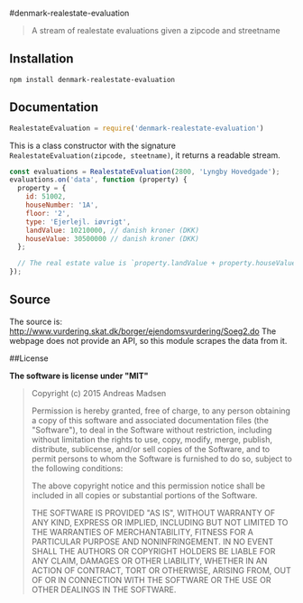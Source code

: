 #denmark-realestate-evaluation

> A stream of realestate evaluations given a zipcode and streetname

## Installation

```sheel
npm install denmark-realestate-evaluation
```

## Documentation

```javascript
RealestateEvaluation = require('denmark-realestate-evaluation')
```

This is a class constructor with the signature
`RealestateEvaluation(zipcode, steetname)`, it returns a readable stream.


```javascript
const evaluations = RealestateEvaluation(2800, 'Lyngby Hovedgade');
evaluations.on('data', function (property) {
  property = {
    id: 51002,
    houseNumber: '1A',
    floor: '2',
    type: 'Ejerlejl. iøvrigt',
    landValue: 10210000, // danish kroner (DKK)
    houseValue: 30500000 // danish kroner (DKK)
  };

  // The real estate value is `property.landValue + property.houseValue`.
});
```

## Source

The source is: http://www.vurdering.skat.dk/borger/ejendomsvurdering/Soeg2.do
The webpage does not provide an API, so this module scrapes the data from it.

##License

**The software is license under "MIT"**

> Copyright (c) 2015 Andreas Madsen
>
> Permission is hereby granted, free of charge, to any person obtaining a copy
> of this software and associated documentation files (the "Software"), to deal
> in the Software without restriction, including without limitation the rights
> to use, copy, modify, merge, publish, distribute, sublicense, and/or sell
> copies of the Software, and to permit persons to whom the Software is
> furnished to do so, subject to the following conditions:
>
> The above copyright notice and this permission notice shall be included in
> all copies or substantial portions of the Software.
>
> THE SOFTWARE IS PROVIDED "AS IS", WITHOUT WARRANTY OF ANY KIND, EXPRESS OR
> IMPLIED, INCLUDING BUT NOT LIMITED TO THE WARRANTIES OF MERCHANTABILITY,
> FITNESS FOR A PARTICULAR PURPOSE AND NONINFRINGEMENT. IN NO EVENT SHALL THE
> AUTHORS OR COPYRIGHT HOLDERS BE LIABLE FOR ANY CLAIM, DAMAGES OR OTHER
> LIABILITY, WHETHER IN AN ACTION OF CONTRACT, TORT OR OTHERWISE, ARISING FROM,
> OUT OF OR IN CONNECTION WITH THE SOFTWARE OR THE USE OR OTHER DEALINGS IN
> THE SOFTWARE.
